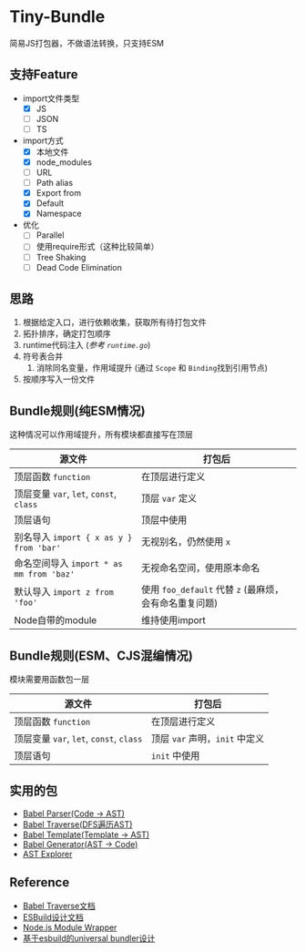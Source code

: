 # Tiny-Bundle

简易JS打包器，不做语法转换，只支持ESM

## 支持Feature

- import文件类型
  - [x] JS
  - [ ] JSON
  - [ ] TS
- import方式
  - [x] 本地文件
  - [x] node_modules
  - [ ] URL
  - [ ] Path alias
  - [x] Export from
  - [x] Default
  - [x] Namespace
- 优化
  - [ ] Parallel
  - [ ] 使用require形式（这种比较简单）
  - [ ] Tree Shaking
  - [ ] Dead Code Elimination
## 思路

1. 根据给定入口，进行依赖收集，获取所有待打包文件
2. 拓扑排序，确定打包顺序
3. runtime代码注入 (*参考 `runtime.go`*)
4. 符号表合并 
   1. 消除同名变量，作用域提升 (通过 `Scope` 和 `Binding`找到引用节点)
5. 按顺序写入一份文件

## Bundle规则(纯ESM情况)

这种情况可以作用域提升，所有模块都直接写在顶层

| 源文件                                  | 打包后                  |
| --------------------------------------- | ----------------------- |
| 顶层函数 `function`                     | 在顶层进行定义          |
| 顶层变量 `var`, `let`, `const`, `class` | 顶层 `var` 定义          |
| 顶层语句                                | 顶层中使用              |
| 别名导入 `import { x as y } from 'bar'` | 无视别名，仍然使用 `x`     |
| 命名空间导入 `import * as mm from 'baz'` | 无视命名空间，使用原本命名   |
| 默认导入 `import z from 'foo'`          | 使用 `foo_default` 代替 `z` (最麻烦，会有命名重复问题) |
| Node自带的module                        | 维持使用import            |

## Bundle规则(ESM、CJS混编情况)

模块需要用函数包一层

| 源文件                                  | 打包后                  |
| --------------------------------------- | ----------------------- |
| 顶层函数 `function`                     | 在顶层进行定义          |
| 顶层变量 `var`, `let`, `const`, `class` | 顶层 `var` 声明，`init` 中定义 |
| 顶层语句                                | `init` 中使用           |


## 实用的包
- [Babel Parser(Code -> AST)](https://babeljs.io/docs/en/babel-parser)
- [Babel Traverse(DFS遍历AST)](https://babeljs.io/docs/en/babel-traverse)
- [Babel Template(Template -> AST)](https://babeljs.io/docs/en/babel-template)
- [Babel Generator(AST -> Code)](https://babeljs.io/docs/en/babel-generator)
- [AST Explorer](https://astexplorer.net/)

## Reference
- [Babel Traverse文档](https://github.com/jamiebuilds/babel-handbook/blob/master/translations/en/plugin-handbook.md#toc-traversal)
- [ESBuild设计文档](https://github.com/evanw/esbuild/blob/master/docs/architecture.md)
- [Node.js Module Wrapper](https://nodejs.org/api/modules.html#modules_the_module_wrapper)
- [基于esbuild的universal bundler设计](https://juejin.cn/post/6940250185322725390)